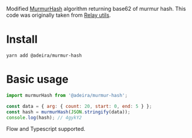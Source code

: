 Modified [MurmurHash](https://en.wikipedia.org/wiki/MurmurHash) algorithm returning base62 of murmur hash. This code was originally taken from [Relay utils](https://github.com/facebook/relay/blob/4f5d549f5276067595838b48ab3f3925fee174f7/packages/relay-compiler/util/murmurHash.js).

# Install

```text
yarn add @adeira/murmur-hash
```

# Basic usage

```js
import murmurHash from '@adeira/murmur-hash';

const data = { arg: { count: 20, start: 0, end: 5 } };
const hash = murmurHash(JSON.stringify(data));
console.log(hash); // 4gykY2
```

Flow and Typescript supported.
